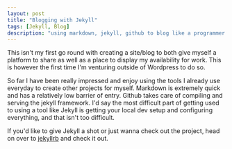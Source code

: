 ```yaml
---
layout: post
title: "Blogging with Jekyll"
tags: [Jekyll, Blog]
description: "using markdown, jekyll, github to blog like a programmer should"
---
```

This isn't my first go round with creating a site/blog to both give myself a platform to share as well as a place to display my availability for work.  This is however the first time I'm venturing outside of Wordpress to do so.

So far I have been really impressed and enjoy using the tools I already use everyday to create other projects for myself.  Markdown is extremely quick and has a relatively low barrier of entry.  Github takes care of compiling and serving the jekyll framework.  I'd say the most difficult part of getting used to using a tool like Jekyll is getting your local dev setup and configuring everything, and that isn't too difficult.

If you'd like to give Jekyll a shot or just wanna check out the project, head on over to [jekyllrb](http://www.jekyllrb.com) and check it out.